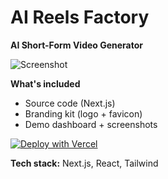 # AI Reels Factory

**AI Short-Form Video Generator**

![Screenshot](/public/screenshots/reelsfactory.png)

**What's included**
- Source code (Next.js)
- Branding kit (logo + favicon)
- Demo dashboard + screenshots

[![Deploy with Vercel](https://vercel.com/button)](https://vercel.com/new/clone?repository-url=https://github.com/YOUR_USERNAME/AI-Startup-Studio)

**Tech stack:** Next.js, React, Tailwind
